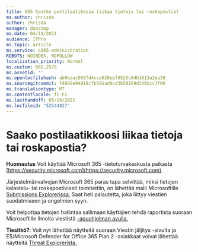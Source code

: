 ```yaml
---
title: 665 Saatko postilaatikossa liikaa tietoja tai roskapostia?
ms.author: chrisda
author: chrisda
manager: dansimp
ms.date: 04/14/2021
audience: ITPro
ms.topic: article
ms.service: o365-administration
ROBOTS: NOINDEX, NOFOLLOW
localization_priority: Normal
ms.custom: 665,2578
ms.assetid: ''
ms.openlocfilehash: ab0baac563fd4cce628eef0525c04b1613a2ea38
ms.sourcegitcommit: f4866e94918c7b591ad0cd3b58169d340bcc7f00
ms.translationtype: MT
ms.contentlocale: fi-FI
ms.lasthandoff: 05/19/2021
ms.locfileid: "52544827"
---
```

# <a name="are-you-receiving-too-much-phish-or-spam-in-your-mailbox"></a>Saako postilaatikkoosi liikaa tietoja tai roskapostia?

**Huomautus** Voit käyttää Microsoft 365 -tietoturvakeskusta paikasta [https://security.microsoft.com](https://security.microsoft.com).

Järjestelmänvalvojan Microsoft 365 paras tapa selvittää, miksi tietojen kalastelu- tai roskapostiviesti toimitettiin, on lähettää malli Microsoftille [Submissions Explorerissa.](https://security.microsoft.com/reportsubmission) Saat heti palautetta, joka liittyy viestien suodatmiseen ja ongelmien syyn.

Voit helpottaa tietojen hallintaa sallimaan käyttäjien tehdä raportista suoraan Microsoftille Ilmoita viestistä [-apuohjelman avulla.](https://appsource.microsoft.com/product/office/WA104381180?src=office&tab=Overview)

**Tiesitkö?**: Voit nyt lähettää näytteitä suoraan Viestin jäljitys -sivulta ja E5/Microsoft Defender for Office 365 Plan 2 -asiakkaat voivat lähettää näytteitä [Threat Explorerista.](/microsoft-365/security/office-365-security/threat-explorer) [](https://security.microsoft.com/messagetrace)
